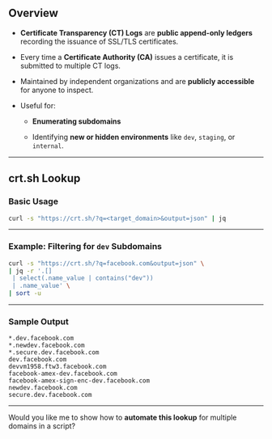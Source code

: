 
## **Overview**

- **Certificate Transparency (CT) Logs** are **public append-only ledgers** recording the issuance of SSL/TLS certificates.
    
- Every time a **Certificate Authority (CA)** issues a certificate, it is submitted to multiple CT logs.
    
- Maintained by independent organizations and are **publicly accessible** for anyone to inspect.
    
- Useful for:
    
    - **Enumerating subdomains**
        
    - Identifying **new or hidden environments** like `dev`, `staging`, or `internal`.
        

---

## **crt.sh Lookup**

### **Basic Usage**

```bash
curl -s "https://crt.sh/?q=<target_domain>&output=json" | jq
```

---

### **Example: Filtering for `dev` Subdomains**

```bash
curl -s "https://crt.sh/?q=facebook.com&output=json" \
| jq -r '.[]
 | select(.name_value | contains("dev")) 
 | .name_value' \
| sort -u
```

---

### **Sample Output**

```
*.dev.facebook.com
*.newdev.facebook.com
*.secure.dev.facebook.com
dev.facebook.com
devvm1958.ftw3.facebook.com
facebook-amex-dev.facebook.com
facebook-amex-sign-enc-dev.facebook.com
newdev.facebook.com
secure.dev.facebook.com
```

---

Would you like me to show how to **automate this lookup** for multiple domains in a script?